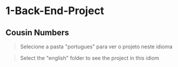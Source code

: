 # 1-Back-End-Project
## Cousin Numbers

> Selecione a pasta "portugues" para ver o projeto neste idioma

> Select the "english" folder to see the project in this idiom
